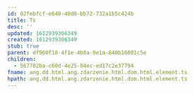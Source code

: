 ```yaml
---
id: 02febfcf-e649-40d0-bb72-732a1b5c424b
title: Ts
desc: ''
updated: 1612939306349
created: 1612939306349
stub: true
parent: df960f18-4f1e-4b8a-9e1a-840b16801c5e
children:
  - 567702ba-c60d-4e25-84ec-ed17c2e37794
fname: ang.dd.html.ang.zdarzenie.html.dom.html.element.ts
hpath: ang.dd.html.ang.zdarzenie.html.dom.html.element.ts
---
```



